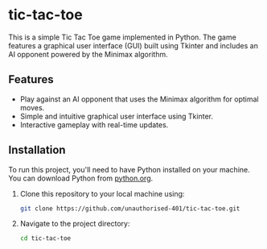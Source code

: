 # tic-tac-toe
This is a simple Tic Tac Toe game implemented in Python. The game features a graphical user interface (GUI) built using Tkinter and includes an AI opponent powered by the Minimax algorithm.

## Features

- Play against an AI opponent that uses the Minimax algorithm for optimal moves.
- Simple and intuitive graphical user interface using Tkinter.
- Interactive gameplay with real-time updates.

## Installation

To run this project, you'll need to have Python installed on your machine. You can download Python from [python.org](https://www.python.org/).

1. Clone this repository to your local machine using:
   ```bash
   git clone https://github.com/unauthorised-401/tic-tac-toe.git
   ```
2. Navigate to the project directory:
    ```bash
    cd tic-tac-toe
